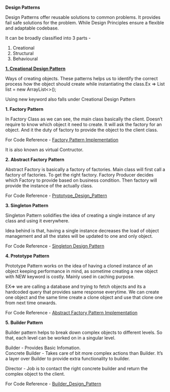 **Design Patterns**

Design Patterns offer reusable solutions to common problems.
It provides fail safe solutions for the problem.
While Design Principles ensure a flexible and adaptable codebase.

It can be broadly classified into 3 parts - 


1. Creational
2. Structural
3. Behavioural




<u>**1. Creational Design Pattern**</u>

Ways of creating objects.
These patterns helps us to identify the correct process how the object should create while instantiating the class.Ex =>
List<Integer> list = new ArrayList<>();

Using new keyword also falls under Creational Design Pattern









**1. Factory Pattern**


In Factory Class as we can see, the main class basically the client. Doesn’t require to know which object it need to create. It will ask the factory for an object. And it the duty of factory to provide the object to the client class.

For Code Reference - 
[Factory Pattern Implementation](https://github.com/arkadip302/Design-Pattern-Implementaions/tree/main/Cretaional_Design_Pattern/Factory_Design_Pattern)

It is also known as virtual Contructor. 










**2. Abstract Factory Pattern**

Abstract Factory is basically a factory of factories.
Main class will first call a factory of factories. To get the right factory.
Factory Producer decides which Factory to provide based on business condition.
Then factory will provide the instance of the actually class.

For Code Reference - 
[Prototype_Design_Pattern](https://github.com/arkadip302/Design-Pattern-Implementaions/tree/main/Cretaional_Design_Pattern/Abstract_Design_Pattern)



**3. Singleton Pattern**

Singleton Pattern solidifies the idea of creating a single instance of any class and using it everywhere.

Idea behind is that, having a single instance decreases the load of object management and all the states will be updated to one and only object.

For Code Reference - 
[Singleton Design Pattern](https://github.com/arkadip302/Design-Pattern-Implementaions/tree/main/Cretaional_Design_Pattern/Singleton_Design_Pattern)


**4. Prototype Pattern**



Prototype Pattern works on the idea of having a cloned instance of an object keeping performance in mind, as sometime creating a new object with NEW keyword is costly.
Mainly used in caching purpose.

EX=> we are calling a database and trying to fetch objects and its a hardcoded query that provides same response everytime. We can create one object and the same time create a clone object and use that clone one from next time onwards.



For Code Reference - 
[Abstract Factory Pattern Implementation](https://github.com/arkadip302/Design-Pattern-Implementaions/tree/main/Cretaional_Design_Pattern/Prototype_Design_Pattern)


**5. Builder Pattern**

Builder pattern helps to break down complex objects to different levels. So that, each level can be worked on in a singular level.

Builder - Provides Basic Infomation.<br>
Concrete Builder - Takes care of bit more complex actions than Builder. It’s a layer over Builder to provide extra functionality to builder.

Director - Job is to contact the right concrete builder and return the complex object to the client.

For Code Reference - 
[Builder_Design_Pattern](https://github.com/arkadip302/Design-Pattern-Implementaions/tree/main/Cretaional_Design_Pattern/Builder_Design_Pattern)
